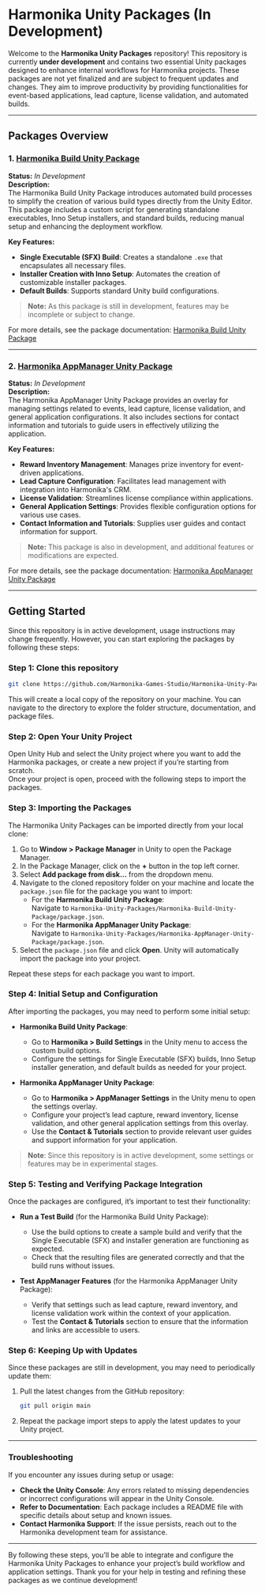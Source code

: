 # Harmonika Unity Packages (In Development)

Welcome to the **Harmonika Unity Packages** repository! This repository is currently **under development** and contains two essential Unity packages designed to enhance internal workflows for Harmonika projects. These packages are not yet finalized and are subject to frequent updates and changes. They aim to improve productivity by providing functionalities for event-based applications, lead capture, license validation, and automated builds.

---

## Packages Overview

### 1. [Harmonika Build Unity Package](./Harmonika-Build-Unity-Package)

**Status:** _In Development_  
**Description:**  
The Harmonika Build Unity Package introduces automated build processes to simplify the creation of various build types directly from the Unity Editor. This package includes a custom script for generating standalone executables, Inno Setup installers, and standard builds, reducing manual setup and enhancing the deployment workflow.

**Key Features:**
- **Single Executable (SFX) Build**: Creates a standalone `.exe` that encapsulates all necessary files.
- **Installer Creation with Inno Setup**: Automates the creation of customizable installer packages.
- **Default Builds**: Supports standard Unity build configurations.

> **Note:** As this package is still in development, features may be incomplete or subject to change.

For more details, see the package documentation: [Harmonika Build Unity Package](./Harmonika-Build-Unity-Package/README.md)

---

### 2. [Harmonika AppManager Unity Package](./Harmonika-AppManager-Unity-Package)

**Status:** _In Development_  
**Description:**  
The Harmonika AppManager Unity Package provides an overlay for managing settings related to events, lead capture, license validation, and general application configurations. It also includes sections for contact information and tutorials to guide users in effectively utilizing the application.

**Key Features:**
- **Reward Inventory Management**: Manages prize inventory for event-driven applications.
- **Lead Capture Configuration**: Facilitates lead management with integration into Harmonika's CRM.
- **License Validation**: Streamlines license compliance within applications.
- **General Application Settings**: Provides flexible configuration options for various use cases.
- **Contact Information and Tutorials**: Supplies user guides and contact information for support.

> **Note:** This package is also in development, and additional features or modifications are expected.

For more details, see the package documentation: [Harmonika AppManager Unity Package](./Harmonika-AppManager-Unity-Package/README.md)

---

## Getting Started

Since this repository is in active development, usage instructions may change frequently. However, you can start exploring the packages by following these steps:

### Step 1: Clone this repository

```bash
git clone https://github.com/Harmonika-Games-Studio/Harmonika-Unity-Packages.git
```
This will create a local copy of the repository on your machine. You can navigate to the directory to explore the folder structure, documentation, and package files.

### Step 2: Open Your Unity Project

Open Unity Hub and select the Unity project where you want to add the Harmonika packages, or create a new project if you’re starting from scratch.  
Once your project is open, proceed with the following steps to import the packages.

### Step 3: Importing the Packages

The Harmonika Unity Packages can be imported directly from your local clone:

1. Go to **Window > Package Manager** in Unity to open the Package Manager.
2. In the Package Manager, click on the **+** button in the top left corner.
3. Select **Add package from disk...** from the dropdown menu.
4. Navigate to the cloned repository folder on your machine and locate the `package.json` file for the package you want to import:
   - For the **Harmonika Build Unity Package**:  
     Navigate to `Harmonika-Unity-Packages/Harmonika-Build-Unity-Package/package.json`.
   - For the **Harmonika AppManager Unity Package**:  
     Navigate to `Harmonika-Unity-Packages/Harmonika-AppManager-Unity-Package/package.json`.
5. Select the `package.json` file and click **Open**. Unity will automatically import the package into your project.

Repeat these steps for each package you want to import.

### Step 4: Initial Setup and Configuration

After importing the packages, you may need to perform some initial setup:

- **Harmonika Build Unity Package**:
  - Go to **Harmonika > Build Settings** in the Unity menu to access the custom build options.
  - Configure the settings for Single Executable (SFX) builds, Inno Setup installer generation, and default builds as needed for your project.

- **Harmonika AppManager Unity Package**:
  - Go to **Harmonika > AppManager Settings** in the Unity menu to open the settings overlay.
  - Configure your project’s lead capture, reward inventory, license validation, and other general application settings from this overlay.
  - Use the **Contact & Tutorials** section to provide relevant user guides and support information for your application.

> **Note**: Since this repository is in active development, some settings or features may be in experimental stages.

### Step 5: Testing and Verifying Package Integration

Once the packages are configured, it’s important to test their functionality:

- **Run a Test Build** (for the Harmonika Build Unity Package):
  - Use the build options to create a sample build and verify that the Single Executable (SFX) and installer generation are functioning as expected.
  - Check that the resulting files are generated correctly and that the build runs without issues.

- **Test AppManager Features** (for the Harmonika AppManager Unity Package):
  - Verify that settings such as lead capture, reward inventory, and license validation work within the context of your application.
  - Test the **Contact & Tutorials** section to ensure that the information and links are accessible to users.

### Step 6: Keeping Up with Updates

Since these packages are still in development, you may need to periodically update them:

1. Pull the latest changes from the GitHub repository:
   ```bash
   git pull origin main
   ```
2. Repeat the package import steps to apply the latest updates to your Unity project.

---

### Troubleshooting

If you encounter any issues during setup or usage:

- **Check the Unity Console**: Any errors related to missing dependencies or incorrect configurations will appear in the Unity Console.
- **Refer to Documentation**: Each package includes a README file with specific details about setup and known issues.
- **Contact Harmonika Support**: If the issue persists, reach out to the Harmonika development team for assistance.

---

By following these steps, you’ll be able to integrate and configure the Harmonika Unity Packages to enhance your project’s build workflow and application settings. Thank you for your help in testing and refining these packages as we continue development!
